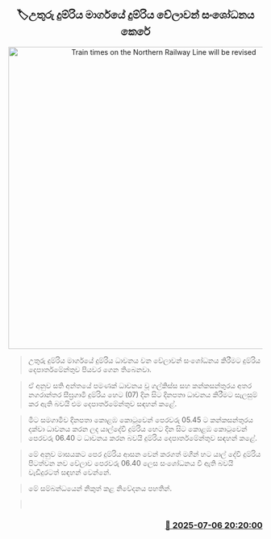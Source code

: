 <p align='center'><b><h2 align='center' title='Train times on the Northern Railway Line will be revised'>🏷උතුරු දුම්රිය මාර්ගයේ දුම්රිය වේලාවන් සංශෝධනය කෙරේ</h2></b></p>
<p align='center'><img src='https://helakuru.sgp1.cdn.digitaloceanspaces.com/esana/images/lib/trainjaffna.jpg' width='600' alt='Train times on the Northern Railway Line will be revised'></p>

> උතුරු දුම්රිය මාර්ගයේ දුම්රිය ධාවනය වන වේලාවන් සංශෝධනය කිරීමට දුම්රිය දෙපාර්තමේන්තුව පියවර ගෙන තිබෙනවා.

> ඒ අනුව සති අන්තයේ පමණක් ධාවනය වූ ගල්කිස්ස සහ කන්කසන්තුරය අතර නගරාන්තර සීඝ්‍රගාමී දුම්රිය හෙට (07) දින සිට දිනපතා ධාවනය කිරීමට සැලසුම් කර ඇති බවයි එම දෙපාර්තමේන්තුව සඳහන් කළේ.

> මීට සමගාමීව දිනපතා කොළඹ කොටුවෙන් පෙරවරු 05.45 ට කන්කසන්තුරය දක්වා ධාවනය කරන ලද යාල්දේවි දුම්රිය හෙට දින සිට කොළඹ කොටුවෙන් පෙරවරු 06.40 ට ධාවනය කරන බවයි දුම්රිය දෙපාර්තමේන්තුව සඳහන් කළේ.

> මේ අනුව මාසයකට පෙර දුම්රිය ආසන වෙන් කරගත් මගීන් හට යාල් දේවී දුම්රිය පිටත්වන නව වේලාව පෙරවරු 06.40 ලෙස සංශෝධනය වී ඇති බවයි වැඩිදුරටත් සඳහන් වෙන්නේ.

> මේ සම්බන්ධයෙන් නිකුත් කළ නිවේදනය පහතින්.

>  



<h3 align='right'><a href='https://www.helakuru.lk/esana/p/111626/'>📅 2025-07-06 20:20:00</a></h3>
